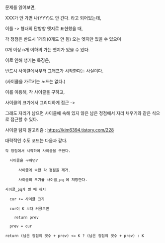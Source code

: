 문제를 읽어보면, 

XXX가 안 가면 나(YYY)도 안 간다. 라고 되어있는데,

이를 -> 형태의 단방향 엣지로 표현했을 때,

각 정점은 반드시 1개의(0개도 안 됨) 오는 엣지만 있을 수 있으며

0개 이상 n개 이하의 가는 엣지가 있을 수 있다.



이로 인해 생기는 특징은, 

반드시 사이클에서부터 그래프가 시작한다는 사실이다.

(사이클을 가르키는 노드는 없다.)



이를 이용해, 각 사이클을 구하고, 

사이클의 크기에서 그리디하게 접근 ->

그래도 자리가 남으면 사이클에 속해 있지 않은 남은 정점에서 자리 채우기와 같은 식으로 접근할 수 있다.



사이클 탐지 알고리즘 : https://kim6394.tistory.com/228

대략적인 수도 코드는 다음과 같다.

    각 정점에서 시작하여 사이클을 구한다.

      사이클을 구하면? 
      
          사이클에 속한 각 정점을 제거.
          
          사이클의 크기를 사이클_pq 에 저장한다.
          
    사이클_pq가 빌 때 까지
      
      cur += 사이클 크기
      
      cur이 K 보다 커졌으면 
      
        return prev
       
      prev = cur
      
    return (남은 정점의 갯수 + prev) <= K ? (남은 정점의 갯수 + prev) : K
